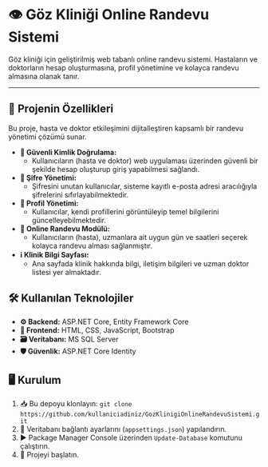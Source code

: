 # 👁️ Göz Kliniği Online Randevu Sistemi

Göz kliniği için geliştirilmiş web tabanlı online randevu sistemi. Hastaların ve doktorların hesap oluşturmasına, profil yönetimine ve kolayca randevu almasına olanak tanır.

---

## 🚀 Projenin Özellikleri

Bu proje, hasta ve doktor etkileşimini dijitalleştiren kapsamlı bir randevu yönetimi çözümü sunar.

* **🔐 Güvenli Kimlik Doğrulama:**
    * Kullanıcıların (hasta ve doktor) web uygulaması üzerinden güvenli bir şekilde hesap oluşturup giriş yapabilmesi sağlandı.
* **🔑 Şifre Yönetimi:**
    * Şifresini unutan kullanıcılar, sisteme kayıtlı e-posta adresi aracılığıyla şifrelerini sıfırlayabilmektedir.
* **👤 Profil Yönetimi:**
    * Kullanıcılar, kendi profillerini görüntüleyip temel bilgilerini güncelleyebilmektedir.
* **📅 Online Randevu Modülü:**
    * Kullanıcıların (hasta), uzmanlara ait uygun gün ve saatleri seçerek kolayca randevu alması sağlanmıştır.
* **ℹ️ Klinik Bilgi Sayfası:**
    * Ana sayfada klinik hakkında bilgi, iletişim bilgileri ve uzman doktor listesi yer almaktadır.

## 🛠️ Kullanılan Teknolojiler

* **⚙️ Backend:** ASP.NET Core, Entity Framework Core
* **🎨 Frontend:** HTML, CSS, JavaScript, Bootstrap
* **🗃️ Veritabanı:** MS SQL Server
* **🛡️ Güvenlik:** ASP.NET Core Identity

## 🖥️ Kurulum

1.  📥 Bu depoyu klonlayın: `git clone https://github.com/kullaniciadiniz/GozKlinigiOnlineRandevuSistemi.git`
2.  🔧 Veritabanı bağlantı ayarlarını (`appsettings.json`) yapılandırın.
3.  ▶️ Package Manager Console üzerinden `Update-Database` komutunu çalıştırın.
4.  🎉 Projeyi başlatın.
